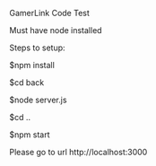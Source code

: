 GamerLink Code Test



Must have node installed


Steps to setup:

$npm install 

$cd back

$node server.js

$cd ..

$npm start

Please go to url http://localhost:3000



